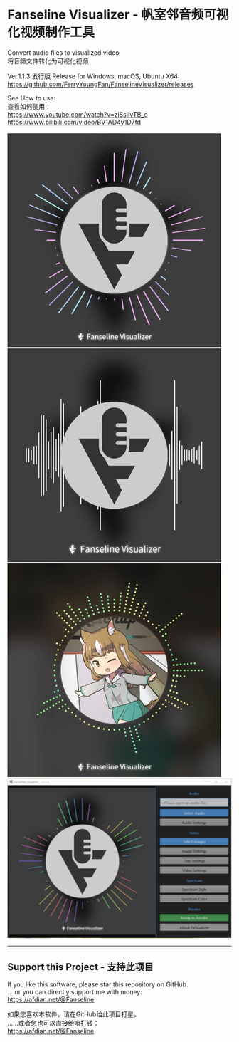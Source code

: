# Fanseline Visualizer - 帆室邻音频可视化视频制作工具
 
 Convert audio files to visualized video  
 将音频文件转化为可视化视频  
 
  Ver.1.1.3  发行版 Release for Windows, macOS, Ubuntu X64:  
https://github.com/FerryYoungFan/FanselineVisualizer/releases
 
 See How to use:  
 查看如何使用：  
https://www.youtube.com/watch?v=ziSsiIvTB_o  
https://www.bilibili.com/video/BV1AD4y1D7fd  
 <br/>
![Image](https://github.com/FerryYoungFan/FanselineVisualizer/blob/master/Images/Preview.gif)  
![Image](https://github.com/FerryYoungFan/FanselineVisualizer/blob/master/Images/preview1.png)  
![Image](https://github.com/FerryYoungFan/FanselineVisualizer/blob/master/Images/preview2.png)  
![Image](https://github.com/FerryYoungFan/FanselineVisualizer/blob/master/Images/preview_GUI.png)  

---
## Support this Project - 支持此项目

If you like this software, please star this repository on GitHub.  
... or you can directly support me with money:  
<a href="https://afdian.net/@Fanseline"><font color=#437BB5><u>https://afdian.net/@Fanseline</u></font></a>

如果您喜欢本软件，请在GitHub给此项目打星。  
……或者您也可以直接给咱打钱：  
<a href="https://afdian.net/@Fanseline"><font color=#437BB5><u>https://afdian.net/@Fanseline</u></font></a>
